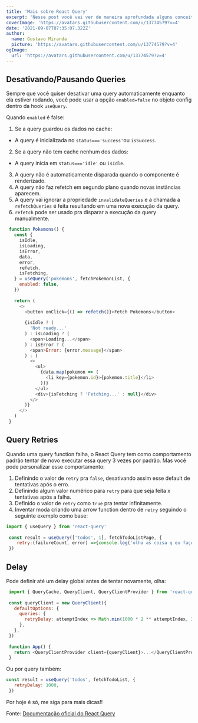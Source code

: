 ```yaml
---
title: 'Mais sobre React Query'
excerpt: 'Nesse post você vai ver de maneira aprofundada alguns conceitos presentes na lib React Query.'
coverImage: 'https://avatars.githubusercontent.com/u/13774579?v=4'
date: '2021-09-07T07:35:07.322Z'
author:
  name: Gustavo Miranda
  picture: 'https://avatars.githubusercontent.com/u/13774579?v=4'
ogImage:
  url: 'https://avatars.githubusercontent.com/u/13774579?v=4'
---
```


## Desativando/Pausando Queries
Sempre que você quiser desativar uma query automaticamente enquanto ela estiver rodando, você pode usar a opção ``enabled=false`` no objeto config dentro da hook ``useQuery``.

Quando ``enabled`` é false:

1. Se a query guardou os dados no cache:
- A query é inicializada no ``status==='success'``ou ``isSuccess``.
2. Se a query não tem cache nenhum dos dados:
- A query inicia em ``status==='idle'`` ou ``isIdle``.
3. A query não é automaticamente disparada quando o componente é renderizado.
4. A query não faz refetch em segundo plano quando novas instâncias aparecem.
5. A query vai ignorar a propriedade ``invalidateQueries`` e a chamada a ``refetchQueries`` é feita resultando em uma nova execução da query.
6. ``refetch`` pode ser usado pra disparar a execução da query manualmente.


```javascript
 function Pokemons() {
   const {
     isIdle,
     isLoading,
     isError,
     data,
     error,
     refetch,
     isFetching,
   } = useQuery('pokemons', fetchPokemonList, {
     enabled: false,
   })
 
   return (
     <>
       <button onClick={() => refetch()}>Fetch Pokemons</button>
 
       {isIdle ? (
         'Not ready...'
       ) : isLoading ? (
         <span>Loading...</span>
       ) : isError ? (
         <span>Error: {error.message}</span>
       ) : (
         <>
           <ul>
             {data.map(pokemon => (
               <li key={pokemon.id}>{pokemon.title}</li>
             ))}
           </ul>
           <div>{isFetching ? 'Fetching...' : null}</div>
         </>
       )}
     </>
   )
 }
```

## Query Retries
Quando uma query function falha, o React Query tem como comportamento padrão tentar de novo executar essa query 3 vezes por padrão. Mas você pode personalizar esse comportamento:

1. Definindo o valor de ``retry`` pra ``false``, desativando assim esse default de tentativas após o erro.
2. Definindo algum valor numérico para ``retry`` para que seja feita x tentativas após a falha.
3. Definido o valor de ``retry`` como ``true`` pra tentar infinitamente.
4. Inventar moda criando uma arrow function dentro de ``retry`` seguindo o seguinte exemplo como base:


```javascript
import { useQuery } from 'react-query'
 
 const result = useQuery(['todos', 1], fetchTodoListPage, {
    retry:(failureCount, error) =>{console.log('olha as coisa q eu faço')},  
 })
```

## Delay
Pode definir até um delay global antes de tentar novamente, olha:

```javascript
 import { QueryCache, QueryClient, QueryClientProvider } from 'react-query'
 
 const queryClient = new QueryClient({
   defaultOptions: {
     queries: {
       retryDelay: attemptIndex => Math.min(1000 * 2 ** attemptIndex, 30000),
     },
   },
 })
 
 function App() {
   return <QueryClientProvider client={queryClient}>...</QueryClientProvider>
 }
```
Ou por query também:

```javascript
const result = useQuery('todos', fetchTodoList, {
   retryDelay: 1000, 
 })
```
Por hoje é só, me siga para mais dicas!!

Fonte:
[Documentação oficial do React Query](https://react-query.tanstack.com/guides)